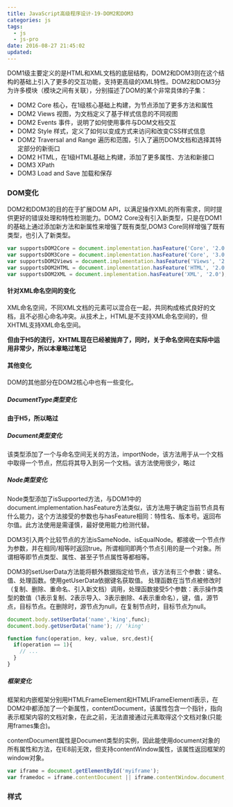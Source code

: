 ```yaml
---
title: JavaScript高级程序设计-19-DOM2和DOM3
categories: js
tags:
  - js
  - js-pro
date: 2016-08-27 21:45:02
updated:
---
```


DOM1级主要定义的是HTML和XML文档的底层结构，DOM2和DOM3则在这个结构的基础上引入了更多的交互功能，支持更高级的XML特性。DOM2和DOM3分为许多模块（模块之间有关联），分别描述了DOM的某个非常具体的子集：
- DOM2 Core 核心，在1级核心基础上构建，为节点添加了更多方法和属性
- DOM2 Views 视图，为文档定义了基于样式信息的不同视图
- DOM2 Events 事件，说明了如何使用事件与DOM文档交互
- DOM2 Style 样式，定义了如何以变成方式来访问和改变CSS样式信息
- DOM2 Traversal and Range 遍历和范围，引入了遍历DOM文档和选择其特定部分的新街口
- DOM2 HTML，在1级HTML基础上构建，添加了更多属性、方法和新接口
- DOM3 XPath
- DOM3 Load and Save 加载和保存

### DOM变化
DOM2和DOM3的目的在于扩展DOM API，以满足操作XML的所有需求，同时提供更好的错误处理和特性检测能力。DOM2 Core没有引入新类型，只是在DOM1的基础上通过添加新方法和新属性来增强了既有类型,DOM3 Core同样增强了既有类型，也引入了新类型。

```js
var supportsDOM2Core = document.implementation.hasFeature('Core', '2.0');
var supportsDOM3Core = document.implementation.hasFeature('Core', '3.0');
var supportsDOM2Views = document.implementation.hasFeature('Views', '2.0');
var supportsDOM2HTML = document.implementation.hasFeature('HTML', '2.0');
var supportsDOM2XML = document.implementation.hasFeature('XML', '2.0');
```

#### 针对XML命名空间的变化
XML命名空间，不同XML文档的元素可以混合在一起，共同构成格式良好的文档，且不必担心命名冲突。从技术上，HTML是不支持XML命名空间的，但XHTML支持XML命名空间。

**但由于H5的流行，XHTML现在已经被抛弃了，同时，关于命名空间在实际中运用非常少，所以本章略过笔记**

#### 其他变化
DOM的其他部分在DOM2核心中也有一些变化。

##### DocumentType类型变化
**由于H5，所以略过**

##### Document类型变化
该类型添加了一个与命名空间无关的方法，importNode，该方法用于从一个文档中取得一个节点，然后将其导入到另一个文档。该方法使用很少，略过

##### Node类型变化
Node类型添加了isSupported方法，与DOM1中的document.implementation.hasFeature方法类似，该方法用于确定当前节点具有什么能力，这个方法接受的参数也与hasFeature相同：特性名、版本号。返回布尔值。此方法使用是需谨慎，最好使用能力检测代替。

DOM3引入两个比较节点的方法isSameNode、isEqualNode。都接收一个节点作为参数，并在相同/相等时返回true。所谓相同即两个节点引用的是一个对象。所谓相等即节点类型、属性、甚至子节点属性等都相等。

DOM3的setUserData方法能将额外数据指定给节点，该方法有三个参数：键名、值、处理函数。使用getUserData依据键名获取值。
处理函数在当节点被修改时（复制、删除、重命名、引入新文档）调用，处理函数接受5个参数：表示操作类型的数值（1表示复制、2表示导入、3表示删除、4表示重命名），键，值，源节点，目标节点。在删除时，源节点为null，在复制节点时，目标节点为null。
```js
document.body.setUserData('name','king',func);
document.body.getUserData('name'); // 'king'

function func(operation, key, value, src,dest){
  if(operation == 1){
    // ...
  }
}
```

##### 框架变化
框架和内嵌框架分别用HTMLFrameElement和HTMLIFrameElementI表示，在DOM2中都添加了一个新属性，contentDocument，该属性包含一个指针，指向表示框架内容的文档对象，在此之前，无法直接通过元素取得这个文档对象(只能用frames集合)。

contentDocument属性是Document类型的实例，因此能使用document对象的所有属性和方法，在IE8前无效，但支持contentWindow属性，该属性返回框架的window对象。
```js
var iframe = document.getElementById('myiframe');
var framedoc = iframe.contentDocument || iframe.contentWindow.document; 
```

### 样式
